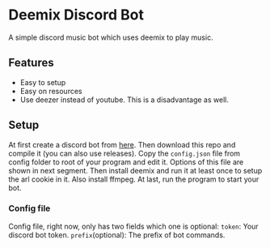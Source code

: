 # Deemix Discord Bot
A simple discord music bot which uses deemix to play music.

## Features
* Easy to setup
* Easy on resources
* Use deezer instead of youtube. This is a disadvantage as well.

## Setup
At first create a discord bot from [here](https://discord.com/developers/applications).
Then download this repo and compile it (you can also use releases).
Copy the `config.json` file from config folder to root of your program and edit it. Options of this file are shown in next segment.
Then install deemix and run it at least once to setup the arl cookie in it.
Also install ffmpeg.
At last, run the program to start your bot.

### Config file
Config file, right now, only has two fields which one is optional:
`token`: Your discord bot token.
`prefix`(optional): The prefix of bot commands.
